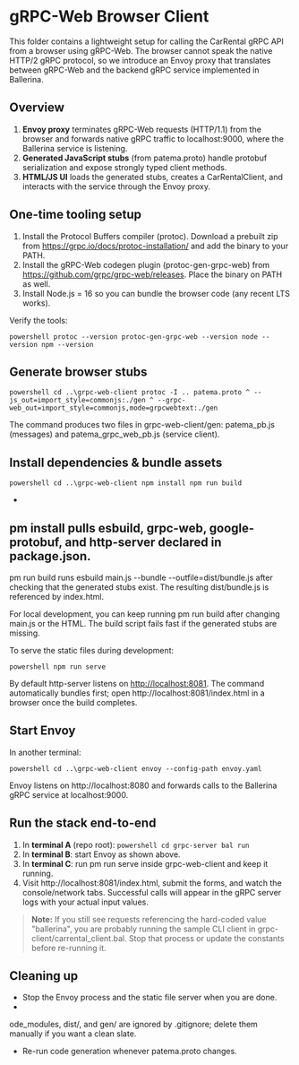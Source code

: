 # gRPC-Web Browser Client

This folder contains a lightweight setup for calling the CarRental gRPC API from a browser using gRPC-Web. The browser cannot speak the native HTTP/2 gRPC protocol, so we introduce an Envoy proxy that translates between gRPC-Web and the backend gRPC service implemented in Ballerina.

## Overview

1. **Envoy proxy** terminates gRPC-Web requests (HTTP/1.1) from the browser and forwards native gRPC traffic to localhost:9000, where the Ballerina service is listening.
2. **Generated JavaScript stubs** (from patema.proto) handle protobuf serialization and expose strongly typed client methods.
3. **HTML/JS UI** loads the generated stubs, creates a CarRentalClient, and interacts with the service through the Envoy proxy.

## One-time tooling setup

1. Install the Protocol Buffers compiler (protoc). Download a prebuilt zip from <https://grpc.io/docs/protoc-installation/> and add the binary to your PATH.
2. Install the gRPC-Web codegen plugin (protoc-gen-grpc-web) from <https://github.com/grpc/grpc-web/releases>. Place the binary on PATH as well.
3. Install Node.js = 16 so you can bundle the browser code (any recent LTS works).

Verify the tools:

`powershell
protoc --version
protoc-gen-grpc-web --version
node --version
npm --version
`

## Generate browser stubs

`powershell
cd ..\grpc-web-client
protoc -I .. patema.proto ^
  --js_out=import_style=commonjs:./gen ^
  --grpc-web_out=import_style=commonjs,mode=grpcwebtext:./gen
`

The command produces two files in grpc-web-client/gen: patema_pb.js (messages) and patema_grpc_web_pb.js (service client).

## Install dependencies & bundle assets

`powershell
cd ..\grpc-web-client
npm install
npm run build
`

- 
pm install pulls esbuild, grpc-web, google-protobuf, and http-server declared in package.json.
- 
pm run build runs esbuild main.js --bundle --outfile=dist/bundle.js after checking that the generated stubs exist. The resulting dist/bundle.js is referenced by index.html.

For local development, you can keep running 
pm run build after changing main.js or the HTML. The build script fails fast if the generated stubs are missing.

To serve the static files during development:

`powershell
npm run serve
`

By default http-server listens on <http://localhost:8081>. The command automatically bundles first; open http://localhost:8081/index.html in a browser once the build completes.

## Start Envoy

In another terminal:

`powershell
cd ..\grpc-web-client
envoy --config-path envoy.yaml
`

Envoy listens on http://localhost:8080 and forwards calls to the Ballerina gRPC service at localhost:9000.

## Run the stack end-to-end

1. In **terminal A** (repo root):
   `powershell
   cd grpc-server
   bal run
   `
2. In **terminal B**: start Envoy as shown above.
3. In **terminal C**: run 
pm run serve inside grpc-web-client and keep it running.
4. Visit http://localhost:8081/index.html, submit the forms, and watch the console/network tabs. Successful calls will appear in the gRPC server logs with your actual input values.

> **Note:** If you still see requests referencing the hard-coded value "ballerina", you are probably running the sample CLI client in grpc-client/carrental_client.bal. Stop that process or update the constants before re-running it.

## Cleaning up

- Stop the Envoy process and the static file server when you are done.
- 
ode_modules, dist/, and gen/ are ignored by .gitignore; delete them manually if you want a clean slate.
- Re-run code generation whenever patema.proto changes.

